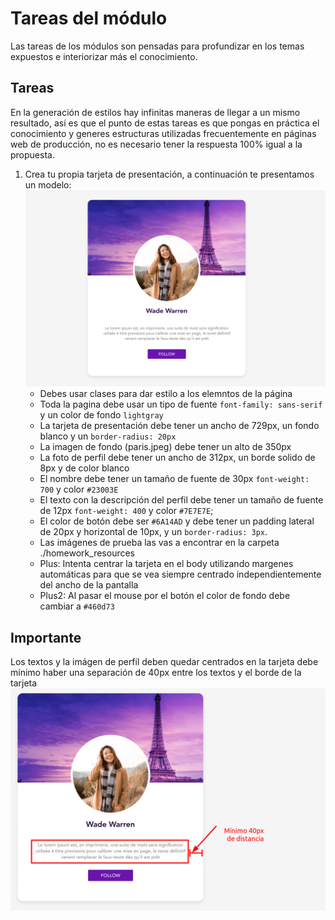 # Tareas del módulo

Las tareas de los módulos son pensadas para profundizar en los temas expuestos e interiorizar más el conocimiento.

## Tareas

En la generación de estilos hay infinitas maneras de llegar a un mismo resultado, así es que el punto de estas tareas es que pongas en práctica el conocimiento y generes estructuras utilizadas frecuentemente en páginas web de producción, no es necesario tener la respuesta 100% igual a la propuesta.

1. Crea tu propia tarjeta de presentación, a continuación te presentamos un modelo:
   ![tarea1](./../resources/homework.png)
   - Debes usar clases para dar estilo a los elemntos de la página
   - Toda la pagina debe usar un tipo de fuente `font-family: sans-serif` y un color de fondo `lightgray`
   - La tarjeta de presentación debe tener un ancho de 729px, un fondo blanco y un `border-radius: 20px`
   - La imagen de fondo (paris.jpeg) debe tener un alto de 350px
   - La foto de perfil debe tener un ancho de 312px, un borde solido de 8px y de color blanco
   - El nombre debe tener un tamaño de fuente de 30px `font-weight: 700` y color `#23003E`
   - El texto con la descripción del perfil debe tener un tamaño de fuente de 12px `font-weight: 400` y color `#7E7E7E`;
   - El color de botón debe ser `#6A14AD` y debe tener un padding lateral de 20px y horizontal de 10px, y un `border-radius: 3px`. 
   - Las imágenes de prueba las vas a encontrar en la carpeta ./homework_resources
   - Plus: Intenta centrar la tarjeta en el body utilizando margenes automáticas para que se vea siempre centrado independientemente del ancho de la pantalla
   - Plus2: Al pasar el mouse por el botón el color de fondo debe cambiar a `#460d73`

## Importante
Los textos y la imágen de perfil deben quedar centrados en la tarjeta
debe mínimo haber una separación de 40px entre  los textos y el borde de la tarjeta
  ![tarea2](./../resources/homework_2.jpeg)




